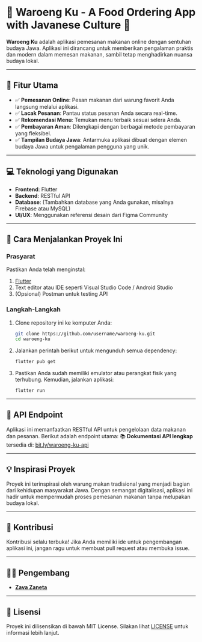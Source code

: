 # 🌾 Waroeng Ku - A Food Ordering App with Javanese Culture 🌾

**Waroeng Ku** adalah aplikasi pemesanan makanan online dengan sentuhan budaya Jawa. Aplikasi ini dirancang untuk memberikan pengalaman praktis dan modern dalam memesan makanan, sambil tetap menghadirkan nuansa budaya lokal.

---

## 🎨 **Fitur Utama**
- ✅ **Pemesanan Online**: Pesan makanan dari warung favorit Anda langsung melalui aplikasi.
- ✅ **Lacak Pesanan**: Pantau status pesanan Anda secara real-time.
- ✅ **Rekomendasi Menu**: Temukan menu terbaik sesuai selera Anda.
- ✅ **Pembayaran Aman**: Dilengkapi dengan berbagai metode pembayaran yang fleksibel.
- ✅ **Tampilan Budaya Jawa**: Antarmuka aplikasi dibuat dengan elemen budaya Jawa untuk pengalaman pengguna yang unik.

---

## 💻 **Teknologi yang Digunakan**
- **Frontend**: Flutter
- **Backend**: RESTful API
- **Database**: (Tambahkan database yang Anda gunakan, misalnya Firebase atau MySQL)
- **UI/UX**: Menggunakan referensi desain dari Figma Community

---

## 🚀 **Cara Menjalankan Proyek Ini**

### **Prasyarat**
Pastikan Anda telah menginstal:
1. [Flutter](https://flutter.dev/docs/get-started/install)
2. Text editor atau IDE seperti Visual Studio Code / Android Studio
3. (Opsional) Postman untuk testing API

### **Langkah-Langkah**
1. Clone repository ini ke komputer Anda:
   ```bash
   git clone https://github.com/username/waroeng-ku.git
   cd waroeng-ku
   ```
2. Jalankan perintah berikut untuk mengunduh semua dependency:
   ```bash
   flutter pub get
   ```
3. Pastikan Anda sudah memiliki emulator atau perangkat fisik yang terhubung. Kemudian, jalankan aplikasi:
   ```bash
   flutter run
   ```

---

## 📡 **API Endpoint**
Aplikasi ini memanfaatkan RESTful API untuk pengelolaan data makanan dan pesanan. Berikut adalah endpoint utama:
📚 **Dokumentasi API lengkap** tersedia di: [bit.ly/waroeng-ku-api](#)

---


## 💡 **Inspirasi Proyek**
Proyek ini terinspirasi oleh warung makan tradisional yang menjadi bagian dari kehidupan masyarakat Jawa. Dengan semangat digitalisasi, aplikasi ini hadir untuk mempermudah proses pemesanan makanan tanpa melupakan budaya lokal.

---

## 🤝 **Kontribusi**
Kontribusi selalu terbuka! Jika Anda memiliki ide untuk pengembangan aplikasi ini, jangan ragu untuk membuat pull request atau membuka issue.

---

## 🧑‍💻 **Pengembang**
- **[Zava Zaneta](https://github.com/zavaultraz)**

---

## 📄 **Lisensi**
Proyek ini dilisensikan di bawah MIT License. Silakan lihat [LICENSE](LICENSE) untuk informasi lebih lanjut.
